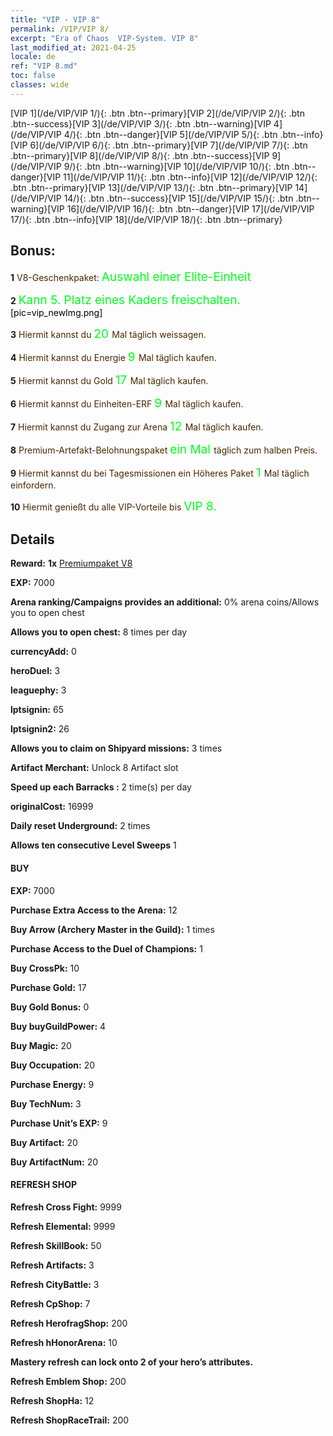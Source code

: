 ```yaml
---
title: "VIP - VIP 8"
permalink: /VIP/VIP 8/
excerpt: "Era of Chaos  VIP-System. VIP 8"
last_modified_at: 2021-04-25
locale: de
ref: "VIP 8.md"
toc: false
classes: wide
---
```

 [VIP 1](/de/VIP/VIP 1/){: .btn .btn--primary}[VIP 2](/de/VIP/VIP 2/){: .btn .btn--success}[VIP 3](/de/VIP/VIP 3/){: .btn .btn--warning}[VIP 4](/de/VIP/VIP 4/){: .btn .btn--danger}[VIP 5](/de/VIP/VIP 5/){: .btn .btn--info}[VIP 6](/de/VIP/VIP 6/){: .btn .btn--primary}[VIP 7](/de/VIP/VIP 7/){: .btn .btn--primary}[VIP 8](/de/VIP/VIP 8/){: .btn .btn--success}[VIP 9](/de/VIP/VIP 9/){: .btn .btn--warning}[VIP 10](/de/VIP/VIP 10/){: .btn .btn--danger}[VIP 11](/de/VIP/VIP 11/){: .btn .btn--info}[VIP 12](/de/VIP/VIP 12/){: .btn .btn--primary}[VIP 13](/de/VIP/VIP 13/){: .btn .btn--primary}[VIP 14](/de/VIP/VIP 14/){: .btn .btn--success}[VIP 15](/de/VIP/VIP 15/){: .btn .btn--warning}[VIP 16](/de/VIP/VIP 16/){: .btn .btn--danger}[VIP 17](/de/VIP/VIP 17/){: .btn .btn--info}[VIP 18](/de/VIP/VIP 18/){: .btn .btn--primary}

## Bonus: 

 **1** <span style="color: black"><span style="color: #462800"> V8-Geschenkpaket: </span><span style="color: black"><span style="color: #00FF1E;font-size:19px"> Auswahl einer Elite-Einheit </span><span style="color: black">

 **2** <span style="color: black"><span style="color: #00FF1E;font-size:19px"> Kann 5. Platz eines Kaders freischalten.</span><span style="color: black">[pic=vip_newImg.png]</span><span style="color: black">

 **3** <span style="color: black"><span style="color: #462800"> Hiermit kannst du </span><span style="color: black"><span style="color: #00FF1E;font-size:19px">20 </span><span style="color: black"><span style="color: #462800">Mal täglich weissagen.</span><span style="color: black">

 **4** <span style="color: black"><span style="color: #462800"> Hiermit kannst du Energie </span><span style="color: black"><span style="color: #00FF1E;font-size:19px">9 </span><span style="color: black"><span style="color: #462800">Mal täglich kaufen.</span><span style="color: black">

 **5** <span style="color: black"><span style="color: #462800"> Hiermit kannst du Gold </span><span style="color: black"><span style="color: #00FF1E;font-size:19px">17 </span><span style="color: black"><span style="color: #462800">Mal täglich kaufen.</span><span style="color: black">

 **6** <span style="color: black"><span style="color: #462800"> Hiermit kannst du Einheiten-ERF </span><span style="color: black"><span style="color: #00FF1E;font-size:19px">9 </span><span style="color: black"><span style="color: #462800">Mal täglich kaufen.</span><span style="color: black">

 **7** <span style="color: black"><span style="color: #462800"> Hiermit kannst du Zugang zur Arena </span><span style="color: black"><span style="color: #00FF1E;font-size:19px">12 </span><span style="color: black"><span style="color: #462800">Mal täglich kaufen.</span><span style="color: black">

 **8** <span style="color: black"><span style="color: #462800">Premium-Artefakt-Belohnungspaket </span><span style="color: black"><span style="color: #00FF1E;font-size:19px">ein Mal </span><span style="color: black"><span style="color: #462800">täglich zum halben Preis.</span><span style="color: black">

 **9** <span style="color: black"><span style="color: #462800"> Hiermit kannst du bei Tagesmissionen ein Höheres Paket</span><span style="color: black"> <span style="color: #00FF1E;font-size:19px">1 </span><span style="color: black"><span style="color: #462800">Mal täglich einfordern.</span><span style="color: black">

 **10** <span style="color: black"><span style="color: #462800"> Hiermit genießt du alle VIP-Vorteile bis </span><span style="color: black"><span style="color: #00FF1E;font-size:19px">VIP 8.</span><span style="color: black"><span style="color: #462800"></span><span style="color: black">

## Details

 **Reward:** **1x** [Premiumpaket V8](/ItemsDE/con_1304/)

 **EXP:** 7000

 **Arena ranking/Campaigns provides an additional:** 0% arena coins/Allows you to open chest 

 **Allows you to open chest:** 8 times per day

 **currencyAdd:** 0 

 **heroDuel:** 3 

 **leaguephy:** 3 

 **lptsignin:** 65 

 **lptsignin2:** 26 

 **Allows you to claim on Shipyard missions:** 3 times 

 **Artifact Merchant:** Unlock 8 Artifact slot

 **Speed up each Barracks :** 2 time(s) per day 

 **originalCost:** 16999 

 **Daily reset Underground:** 2 times

 **Allows ten consecutive Level Sweeps** 1 

#### BUY

 **EXP:** 7000

 **Purchase Extra Access to the Arena:** 12 

 **Buy Arrow (Archery Master in the Guild):** 1 times

 **Purchase Access to the Duel of Champions:** 1 

 **Buy CrossPk:** 10 

 **Purchase Gold:** 17 

 **Buy Gold Bonus:** 0 

 **Buy buyGuildPower:** 4 

 **Buy Magic:** 20 

 **Buy Occupation:** 20 

 **Purchase Energy:** 9 

 **Buy TechNum:** 3 

 **Purchase Unit’s EXP:** 9 

 **Buy Artifact:** 20 

 **Buy ArtifactNum:** 20 

#### REFRESH SHOP

 **Refresh Cross Fight:** 9999 

 **Refresh Elemental:** 9999 

 **Refresh SkillBook:** 50 

 **Refresh Artifacts:** 3 

 **Refresh CityBattle:** 3 

 **Refresh CpShop:** 7 

 **Refresh HerofragShop:** 200 

 **Refresh hHonorArena:** 10 

 **Mastery refresh can lock onto 2  of your hero’s attributes.**

 **Refresh Emblem Shop:** 200 

 **Refresh ShopHa:** 12 

 **Refresh ShopRaceTrail:** 200 


